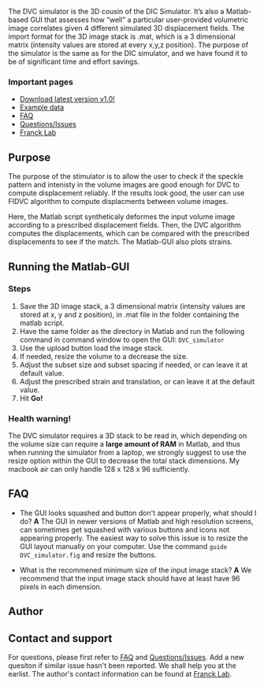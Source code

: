 The DVC simulator is the 3D cousin of the DIC Simulator. It’s also a Matlab-based GUI that assesses how “well” a particular user-provided volumetric image correlates given 4 different simulated 3D displacement fields. The import format for the 3D image stack is .mat, which is a 3 dimensional matrix (intensity values are stored at every x,y,z position). The purpose of the simulator is the same as for the DIC simulator, and we have found it to be of significant time and effort savings.

### Important pages
* [Download latest version v1.0!](https://github.com/FranckLab/DVC-Simulator/releases)
* [Example data](http://google.com)
* [FAQ](https://github.com/FranckLab/DVC-Simulator/blob/master/README.md#faq)
* [Questions/Issues](https://github.com/FranckLab/DVC-Simulator/issues)
* [Franck Lab](http://franck.engin.brown.edu)

## Purpose
The purpose of the stimulator is to allow the user to check if the speckle pattern and intenisty in the volume images are good enough for DVC to compute displacement reliably. If the results look good, the user can use FIDVC algorithm to compute displacments between volume images. 

Here, the Matlab script syntheticaly deformes the input volume image according to a prescribed displacement fields. Then, the DVC algorithm computes the displacements, which can be compared with the prescribed displacements to see if the match. The Matlab-GUI also plots strains. 

## Running the Matlab-GUI

### Steps
1. Save the 3D image stack, a 3 dimensional matrix (intensity values are stored at x, y and z position), in .mat file in the folder containing the matlab script. 
2. Have the same folder as the directory in Matlab and run the following command in command window to open the GUI: `DVC_simulator`
3. Use the upload button load the image stack.
4. If needed, resize the volume to a decrease the size. 
5. Adjust the subset size and subset spacing if needed, or can leave it at default value.
6. Adjust the prescribed strain and translation, or can leave it at the default value.  
7. Hit **Go!**

### Health warning!
The DVC simulator requires a 3D stack to be read in, which depending on the volume size can require a **large amount of RAM** in Matlab, and thus when running the simulator from a laptop, we strongly suggest to use the resize option within the GUI to decrease the total stack dimensions. My macbook air can only handle 128 x 128 x 96 sufficiently. 

## FAQ
* The GUI looks squashed and button don't appear properly, what should I do?
**A** The GUI in newer versions of Matlab and high resolution screens, can sometimes get squashed with various buttons and icons not appearing properly. The easiest way to solve this issue is to resize the GUI layout manually on your computer. Use the command `guide DVC_simulator.fig` and resize the buttons.

* What is the recommened minimum size of the input image stack?
**A** We recommend that the input image stack should have at least have 96 pixels in each dimension. 

## Author

## Contact and support
For questions, please first refer to [FAQ](https://github.com/FranckLab/DVC-Simulator#FAQ) and [Questions/Issues](https://github.com/FranckLab/DVC-Simulator/issues). Add a new quesiton if similar issue hasn't been reported. We shall help you at the earlist. The author's contact information can be found at [Franck Lab](http://franck.engin.brown.edu).



